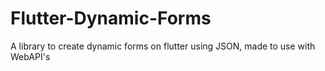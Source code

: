 # Flutter-Dynamic-Forms
A library to create dynamic forms on flutter using JSON, made to use with WebAPI's
